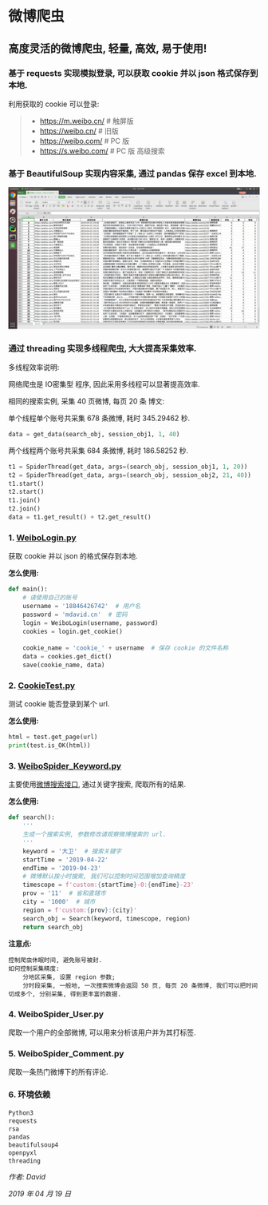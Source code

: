# 微博爬虫

## 高度灵活的微博爬虫, 轻量, 高效, 易于使用!

### 基于 requests 实现模拟登录, 可以获取 cookie 并以 json 格式保存到本地.

利用获取的 cookie 可以登录:

> * https://m.weibo.cn/  # 触屏版
> * https://weibo.cn/  # 旧版
> * https://weibo.com/  # PC 版
> * https://s.weibo.com/  # PC 版 高级搜索

### 基于 BeautifulSoup 实现内容采集, 通过 pandas 保存 excel 到本地.

![WeiboSpider_Keyword.png](https://github.com/HEUDavid/WeiboSpider/blob/master/pictures/WeiboSpider_Keyword.png)

### 通过 threading 实现多线程爬虫, 大大提高采集效率.

多线程效率说明:

网络爬虫是 IO密集型 程序, 因此采用多线程可以显著提高效率.

相同的搜索实例, 采集 40 页微博, 每页 20 条 博文:

单个线程单个账号共采集 678 条微博, 耗时 345.29462 秒.

```python
data = get_data(search_obj, session_obj1, 1, 40)
```

两个线程两个账号共采集 684 条微博, 耗时 186.58252 秒.

```python
t1 = SpiderThread(get_data, args=(search_obj, session_obj1, 1, 20))
t2 = SpiderThread(get_data, args=(search_obj, session_obj2, 21, 40))
t1.start()
t2.start()
t1.join()
t2.join()
data = t1.get_result() + t2.get_result()
```

### 1. [WeiboLogin.py](https://github.com/HEUDavid/WeiboSpider/blob/master/WeiboLogin.py)

获取 cookie 并以 json 的格式保存到本地.

**怎么使用:**

```python
def main():
    # 请使用自己的账号
    username = '18846426742'  # 用户名
    password = 'mdavid.cn'  # 密码
    login = WeiboLogin(username, password)
    cookies = login.get_cookie()

    cookie_name = 'cookie_' + username  # 保存 cookie 的文件名称
    data = cookies.get_dict()
    save(cookie_name, data)
```

### 2. [CookieTest.py](https://github.com/HEUDavid/WeiboSpider/blob/master/CookieTest.py)

测试 cookie 能否登录到某个 url.

**怎么使用:**

```python
html = test.get_page(url)
print(test.is_OK(html))
```

### 3. [WeiboSpider_Keyword.py](https://github.com/HEUDavid/WeiboSpider/blob/master/WeiboSpider_Keyword.py)

主要使用[微博搜索接口](https://s.weibo.com/), 通过关键字搜索, 爬取所有的结果.

**怎么使用:**

```python
def search():
    '''
    生成一个搜索实例, 参数修改请观察微博搜索的 url.
    '''
    keyword = '大卫'  # 搜索关键字
    startTime = '2019-04-22'
    endTime = '2019-04-23'
    # 微博默认按小时搜索, 我们可以控制时间范围增加查询精度
    timescope = f'custom:{startTime}-0:{endTime}-23'
    prov = '11'  # 省和直辖市
    city = '1000'  # 城市
    region = f'custom:{prov}:{city}'
    search_obj = Search(keyword, timescope, region)
    return search_obj
```

**注意点:**

```
控制爬虫休眠时间, 避免账号被封.
如何控制采集精度:
    分地区采集, 设置 region 参数;
    分时段采集, 一般地, 一次搜索微博会返回 50 页, 每页 20 条微博, 我们可以把时间切成多个, 分别采集, 得到更丰富的数据.
```

### 4. WeiboSpider_User.py

爬取一个用户的全部微博, 可以用来分析该用户并为其打标签.

### 5. WeiboSpider_Comment.py

爬取一条热门微博下的所有评论.

### 6. 环境依赖

```
Python3
requests
rsa
pandas
beautifulsoup4
openpyxl
threading
```

*作者: David*

*2019 年 04 月 19 日*